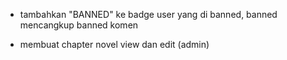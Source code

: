 <!-- note -->

- tambahkan "BANNED" ke badge user yang di banned, banned mencangkup banned komen

<!-- todo -->

- membuat chapter novel view dan edit (admin)

<!-- progress -->
